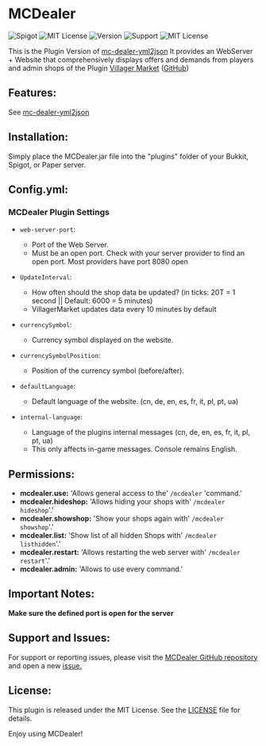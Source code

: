 # MCDealer

![Spigot](https://img.shields.io/badge/Spigot-1.20--1.20.1-yellow.svg)
![MIT License](https://img.shields.io/badge/PaperMC-1.20--1.20.1-blue.svg)
![Version](https://img.shields.io/badge/Version-1.2.5-gray.svg)
![Support](https://img.shields.io/badge/discontinued-red.svg)
![MIT License](https://img.shields.io/badge/License-MIT-green.svg)

This is the Plugin Version of [mc-dealer-yml2json](https://github.com/wolf128058/mc-dealer-yml2json)
It provides an WebServer + Website that comprehensively displays offers and demands from players and admin shops
of the Plugin [Villager Market](https://www.spigotmc.org/resources/villager-market-the-ultimate-shop-plugin.82965/) ([GitHub](https://github.com/Bestem0r/VillagerMarket))

## Features:
See [mc-dealer-yml2json](https://github.com/wolf128058/mc-dealer-yml2json)

## Installation:
Simply place the MCDealer.jar file into the "plugins" folder of your Bukkit, Spigot, or Paper server.

## Config.yml:
### MCDealer Plugin Settings

- `web-server-port`:
  - Port of the Web Server.
  - Must be an open port. Check with your server provider to find an open port. Most providers have port 8080 open


- `UpdateInterval`:
  - How often should the shop data be updated? (in ticks: 20T = 1 second || Default: 6000 = 5 minutes)
  - VillagerMarket updates data every 10 minutes by default


- `currencySymbol`:
  - Currency symbol displayed on the website.


- `currencySymbolPosition`:
  - Position of the currency symbol (before/after).


- `defaultLanguage`: 
  - Default language of the website. (cn, de, en, es, fr, it, pl, pt, ua)


- `internal-language`:
  - Language of the plugins internal messages (cn, de, en, es, fr, it, pl, pt, ua)
  - This only affects in-game messages. Console remains English.


## Permissions:
- **mcdealer.use:** 'Allows general access to the' `/mcdealer` 'command.'
- **mcdealer.hideshop:** 'Allows hiding your shops with' `/mcdealer hideshop`'.'
- **mcdealer.showshop:** 'Show your shops again with' `/mcdealer showshop`'.'
- **mcdealer.list:** 'Show list of all hidden Shops with' `/mcdealer listhidden`'.'
- **mcdealer.restart:** 'Allows restarting the web server with' `/mcdealer restart`'.'
- **mcdealer.admin:** 'Allows to use every command.'

## Important Notes:
**Make sure the defined port is open for the server**

## Support and Issues:

For support or reporting issues, please visit the [MCDealer GitHub repository](https://github.com/CptGummiball/MC-Dealer/) and open a new [issue.](https://github.com/CptGummiball/MC-Dealer/issues)

## License:
This plugin is released under the MIT License. See the [LICENSE](LICENSE) file for details.

Enjoy using MCDealer!
